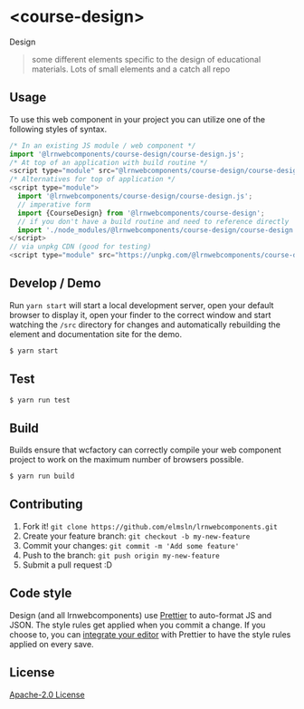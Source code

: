 # &lt;course-design&gt;

Design
> some different elements specific to the design of educational materials. Lots of small elements and a catch all repo

## Usage
To use this web component in your project you can utilize one of the following styles of syntax.

```js
/* In an existing JS module / web component */
import '@lrnwebcomponents/course-design/course-design.js';
/* At top of an application with build routine */
<script type="module" src="@lrnwebcomponents/course-design/course-design.js"></script>
/* Alternatives for top of application */
<script type="module">
  import '@lrnwebcomponents/course-design/course-design.js';
  // imperative form
  import {CourseDesign} from '@lrnwebcomponents/course-design';
  // if you don't have a build routine and need to reference directly
  import './node_modules/@lrnwebcomponents/course-design/course-design.js';
</script>
// via unpkg CDN (good for testing)
<script type="module" src="https://unpkg.com/@lrnwebcomponents/course-design/course-design.js"></script>
```

## Develop / Demo
Run `yarn start` will start a local development server, open your default browser to display it, open your finder to the correct window and start watching the `/src` directory for changes and automatically rebuilding the element and documentation site for the demo.
```bash
$ yarn start
```

## Test

```bash
$ yarn run test
```

## Build
Builds ensure that wcfactory can correctly compile your web component project to
work on the maximum number of browsers possible.
```bash
$ yarn run build
```

## Contributing

1. Fork it! `git clone https://github.com/elmsln/lrnwebcomponents.git`
2. Create your feature branch: `git checkout -b my-new-feature`
3. Commit your changes: `git commit -m 'Add some feature'`
4. Push to the branch: `git push origin my-new-feature`
5. Submit a pull request :D

## Code style

Design (and all lrnwebcomponents) use [Prettier][prettier] to auto-format JS and JSON.  The style rules get applied when you commit a change.  If you choose to, you can [integrate your editor][prettier-ed] with Prettier to have the style rules applied on every save.

[prettier]: https://github.com/prettier/prettier/
[prettier-ed]: https://github.com/prettier/prettier/#editor-integration
[polyserve]: https://github.com/Polymer/polyserve
[web-component-tester]: https://github.com/Polymer/web-component-tester

## License
[Apache-2.0 License](http://opensource.org/licenses/Apache-2.0)